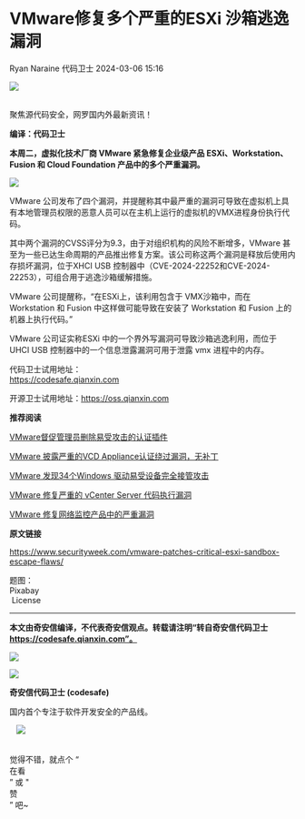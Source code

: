 #  VMware修复多个严重的ESXi 沙箱逃逸漏洞   
Ryan Naraine  代码卫士   2024-03-06 15:16  
  
![](https://mmbiz.qpic.cn/mmbiz_gif/Az5ZsrEic9ot90z9etZLlU7OTaPOdibteeibJMMmbwc29aJlDOmUicibIRoLdcuEQjtHQ2qjVtZBt0M5eVbYoQzlHiaw/640?wx_fmt=gif "")  
  
   
聚焦源代码安全，网罗国内外最新资讯！  
  
**编译：代码卫士**  
  
  
**本周二，虚拟化技术厂商 VMware 紧急修复企业级产品 ESXi、Workstation、Fusion 和 Cloud Foundation 产品中的多个严重漏洞。**  
  
![](https://mmbiz.qpic.cn/mmbiz_gif/oBANLWYScMRkjTv7icPV6zbzZRZVlAWUuYrrFfDXnKFyHalmV5AUib8Y9iagURj8QYFLdzWvJt6boj97pk4xI1LMA/640?wx_fmt=gif&from=appmsg "")  
  
  
VMware 公司发布了四个漏洞，并提醒称其中最严重的漏洞可导致在虚拟机上具有本地管理员权限的恶意人员可以在主机上运行的虚拟机的VMX进程身份执行代码。  
  
其中两个漏洞的CVSS评分为9.3，由于对组织机构的风险不断增多，VMware 甚至为一些已达生命周期的产品推出修复方案。该公司称这两个漏洞是释放后使用内存损坏漏洞，位于XHCI USB 控制器中（CVE-2024-22252和CVE-2024-22253），可组合用于逃逸沙箱缓解措施。  
  
VMware 公司提醒称，“在ESXi上，该利用包含于 VMX沙箱中，而在 Workstation 和 Fusion 中这样做可能导致在安装了 Workstation 和 Fusion 上的机器上执行代码。”  
  
VMware 公司证实称ESXi 中的一个界外写漏洞可导致沙箱逃逸利用，而位于 UHCI USB 控制器中的一个信息泄露漏洞可用于泄露 vmx 进程中的内存。  
  
  
  
  
代码卫士试用地址：  
https://codesafe.qianxin.com  
  
开源卫士试用地址：https://oss.qianxin.com  
  
  
  
  
  
  
  
  
  
  
  
  
**推荐阅读**  
  
[VMware督促管理员删除易受攻击的认证插件](http://mp.weixin.qq.com/s?__biz=MzI2NTg4OTc5Nw==&mid=2247518869&idx=2&sn=accd15841c79ae4dc71415f736248c4a&chksm=ea94bbffdde332e9e7711a1bdb39f702a4a132456726e5e95a074e4055c5280db304ea16187d&scene=21#wechat_redirect)  
  
  
[VMware 披露严重的VCD Appliance认证绕过漏洞，无补丁](http://mp.weixin.qq.com/s?__biz=MzI2NTg4OTc5Nw==&mid=2247518139&idx=2&sn=4951a6280d077d8cd04309f6629182e3&chksm=ea94b6d1dde33fc71b53f7879454b257d922f83689acde6d310a195b1857f38098ca7685fcca&scene=21#wechat_redirect)  
  
  
[VMware 发现34个Windows 驱动易受设备完全接管攻击](http://mp.weixin.qq.com/s?__biz=MzI2NTg4OTc5Nw==&mid=2247518061&idx=3&sn=d4a64266b93ecf83c41d5c0c3914555f&chksm=ea94b607dde33f115aa5272499ee1b24c6ed4deaf860e06465531de74905247f9b9f11dd84db&scene=21#wechat_redirect)  
  
  
[VMware 修复严重的 vCenter Server 代码执行漏洞](http://mp.weixin.qq.com/s?__biz=MzI2NTg4OTc5Nw==&mid=2247517985&idx=2&sn=bf96d48a8e813b54efe7b49e1d451d91&chksm=ea94b64bdde33f5d32a676ffb901bafbd88a9925b05af28720a33389cee0066b41f2b27046cb&scene=21#wechat_redirect)  
  
  
[VMware 修复网络监控产品中的严重漏洞](http://mp.weixin.qq.com/s?__biz=MzI2NTg4OTc5Nw==&mid=2247517495&idx=2&sn=f20e793a89665c09e42c6341755a3e88&chksm=ea94b45ddde33d4bec3d0c06c238e806e9061130fc138a24354059fe0f857cafc9054fe04e3c&scene=21#wechat_redirect)  
  
  
  
  
**原文链接**  
  
  
https://www.securityweek.com/vmware-patches-critical-esxi-sandbox-escape-flaws/  
  
  
题图：  
Pixabay  
 License  
  
****  
**本文由奇安信编译，不代表奇安信观点。转载请注明“转自奇安信代码卫士 https://codesafe.qianxin.com”。**  
  
  
  
  
![](https://mmbiz.qpic.cn/mmbiz_jpg/oBANLWYScMSf7nNLWrJL6dkJp7RB8Kl4zxU9ibnQjuvo4VoZ5ic9Q91K3WshWzqEybcroVEOQpgYfx1uYgwJhlFQ/640?wx_fmt=jpeg "")  
  
![](https://mmbiz.qpic.cn/mmbiz_jpg/oBANLWYScMSN5sfviaCuvYQccJZlrr64sRlvcbdWjDic9mPQ8mBBFDCKP6VibiaNE1kDVuoIOiaIVRoTjSsSftGC8gw/640?wx_fmt=jpeg "")  
  
**奇安信代码卫士 (codesafe)**  
  
国内首个专注于软件开发安全的产品线。  
  
   ![](https://mmbiz.qpic.cn/mmbiz_gif/oBANLWYScMQ5iciaeKS21icDIWSVd0M9zEhicFK0rbCJOrgpc09iaH6nvqvsIdckDfxH2K4tu9CvPJgSf7XhGHJwVyQ/640?wx_fmt=gif "")  
  
   
觉得不错，就点个 “  
在看  
” 或 "  
赞  
” 吧~  
  
